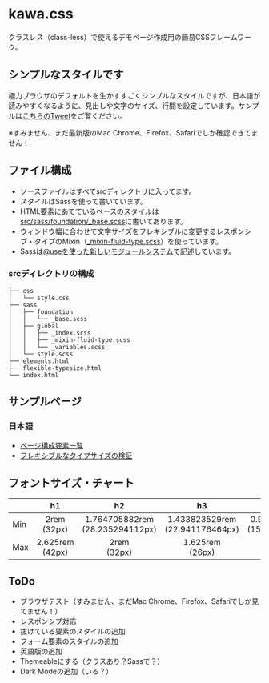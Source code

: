 # kawa.css
クラスレス（class-less）で使えるデモページ作成用の簡易CSSフレームワーク。

## シンプルなスタイルです
極力ブラウザのデフォルトを生かすすごくシンプルなスタイルですが、日本語が読みやすくなるように、見出しや文字のサイズ、行間を設定しています。サンプルは[こちらのTweet](https://twitter.com/i/status/1283312011447635968)をご覧ください。

※すみません、まだ最新版のMac Chrome、Firefox、Safariでしか確認できてません！

## ファイル構成
- ソースファイルはすべてsrcディレクトリに入ってます。
- スタイルはSassを使って書いています。
- HTML要素にあてているベースのスタイルは[src/sass/foundation/_base.scss](src/sass/foundation/_base.scss)に書いてあります。
- ウィンドウ幅に合わせて文字サイズをフレキシブルに変更するレスポンシブ・タイプのMixin（[_mixin-fluid-type.scss](src/sass/global/_mixin-fluid-type.scss)）を使っています。
- Sassは[@useを使った新しいモジュールシステム](https://parashuto.com/rriver/development/sass-module-system-from-import-to-use)で記述しています。

### srcディレクトリの構成

```
├── css
│   └── style.css
├── sass
│   ├── foundation
│   │   └── _base.scss
│   ├── global
│   │   ├── _index.scss
│   │   ├── _mixin-fluid-type.scss
│   │   └── _variables.scss
│   └── style.scss
├── elements.html
├── flexible-typesize.html
└── index.html
```

## サンプルページ
### 日本語
- [ページ構成要素一覧](src/elements.html)
- [フレキシブルなタイプサイズの検証](src/flexible-typesize.html)

## フォントサイズ・チャート
|| h1 | h2 | h3 | h4 | p |
|--|:--:|:--:|:--:|:--:|:--:|
| Min | 2rem<br>(32px) | 1.764705882rem<br>(28.235294112px) | 1.433823529rem<br>(22.941176464px) | 0.992647059rem<br>(15.882352944px) | 0.9375rem<br>(15px) |
| Max | 2.625rem<br>(42px) | 2rem<br>(32px) | 1.625rem<br>(26px) | 1.125rem<br>(18px) | 1.0625rem<br>(17px) |

## ToDo
- ブラウザテスト（すみません、まだMac Chrome、Firefox、Safariでしか見てません！）
- レスポンシブ対応
- 抜けている要素のスタイルの追加
- フォーム要素のスタイルの追加
- 英語版の追加
- Themeableにする（クラスあり？Sassで？）
- Dark Modeの追加（いる？）